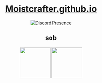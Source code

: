 <div align="center">
  <h1><a href="https://moistcrafter.github.io">Moistcrafter.github.io</a></h1>

[![Discord Presence](https://lanyard.cnrad.dev/api/724091583250825226)](https://discord.com/users/724091583250825226)
<br>

  <p align="center">
    <h2>sob</h2>
  </p>



<p align="center">
  <img width="100" height="100" src="https://emojipedia-us.s3.dualstack.us-west-1.amazonaws.com/thumbs/160/twitter/87/loudly-crying-face_1f62d.png">
  <img width="100" height="100" src="https://emojipedia-us.s3.dualstack.us-west-1.amazonaws.com/thumbs/160/twitter/141/face-with-pleading-eyes_1f97a.png">
</p>
  
</div>
